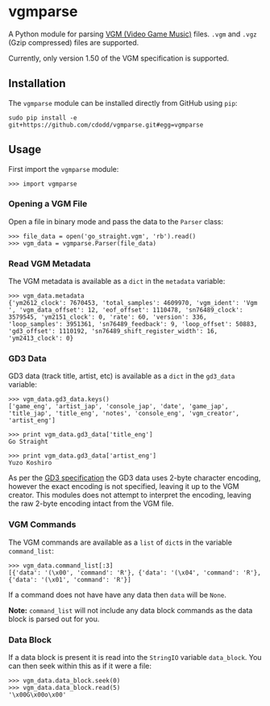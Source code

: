 # vgmparse
A Python module for parsing [VGM (Video Game Music)](https://en.wikipedia.org/wiki/VGM_(file_format))
files. `.vgm` and `.vgz` (Gzip compressed) files are supported.

Currently, only version 1.50 of the VGM specification is supported.

## Installation
The `vgmparse` module can be installed directly from GitHub using `pip`:

```
sudo pip install -e git+https://github.com/cdodd/vgmparse.git#egg=vgmparse
```

## Usage
First import the `vgmparse` module:

```
>>> import vgmparse
```

### Opening a VGM File
Open a file in binary mode and pass the data to the `Parser` class:

```
>>> file_data = open('go_straight.vgm', 'rb').read()
>>> vgm_data = vgmparse.Parser(file_data)
```

### Read VGM Metadata
The VGM metadata is available as a `dict` in the `metadata` variable:

```
>>> vgm_data.metadata
{'ym2612_clock': 7670453, 'total_samples': 4609970, 'vgm_ident': 'Vgm ', 'vgm_data_offset': 12, 'eof_offset': 1110478, 'sn76489_clock': 3579545, 'ym2151_clock': 0, 'rate': 60, 'version': 336, 'loop_samples': 3951361, 'sn76489_feedback': 9, 'loop_offset': 50883, 'gd3_offset': 1110192, 'sn76489_shift_register_width': 16, 'ym2413_clock': 0}
```

### GD3 Data
GD3 data (track title, artist, etc) is available as a `dict` in the `gd3_data`
variable:

```
>>> vgm_data.gd3_data.keys()
['game_eng', 'artist_jap', 'console_jap', 'date', 'game_jap', 'title_jap', 'title_eng', 'notes', 'console_eng', 'vgm_creator', 'artist_eng']

>>> print vgm_data.gd3_data['title_eng']
Go Straight

>>> print vgm_data.gd3_data['artist_eng']
Yuzo Koshiro
```

As per the [GD3 specification](http://www.smspower.org/uploads/Music/gd3spec100.txt?sid=03f36df3451132209c81c18cd231534f)
the GD3 data uses 2-byte character encoding, however the exact encoding is not
specified, leaving it up to the VGM creator. This modules does not attempt to
interpret the encoding, leaving the raw 2-byte encoding intact from the VGM
file.

### VGM Commands
The VGM commands are available as a `list` of `dict`s in the variable
`command_list`:

```
>>> vgm_data.command_list[:3]
[{'data': '(\x00', 'command': 'R'}, {'data': '(\x04', 'command': 'R'}, {'data': '(\x01', 'command': 'R'}]
```

If a command does not have have any data then `data` will be `None`.

**Note:** `command_list` will not include any data block commands as the data
block is parsed out for you.

### Data Block
If a data block is present it is read into the `StringIO` variable
`data_block`. You can then seek within this as if it were a file:

```
>>> vgm_data.data_block.seek(0)
>>> vgm_data.data_block.read(5)
'\x00G\x00o\x00'
```
